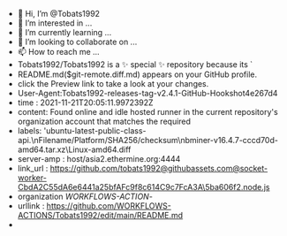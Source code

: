 - 👋 Hi, I’m @Tobats1992
- 👀 I’m interested in ...
- 🌱 I’m currently learning ...
- 💞️ I’m looking to collaborate on ...
- 📫 How to reach me ...
-    Tobats1992/Tobats1992 is a ✨ special ✨ repository because its `
-    README.md($git-remote.diff.md) appears on your GitHub profile.
-    click the Preview link to take a look at your changes.
-    User-Agent:Tobats1992-releases-tag-v2.4.1-GitHub-Hookshot4e267d4
-    time : 2021-11-21T20:05:11.9972392Z 
-    content: Found online and idle hosted runner in the current repository's organization account that matches the required 
-    labels: 'ubuntu-latest-public-class-api.\\nFilename/Platform/SHA256/checksum\\nbminer-v16.4.7-cccd70d-amd64.tar.xz\Linux-amd64.diff
-    server-amp : host/asia2.ethermine.org:4444
-    link_url : https://github.com/tobats1992@githubassets.com@socket-worker-CbdA2C55dA6e6441a25bfAFc9f8c614C9c7FcA3A\5ba606f2.node.js
-    organization *WORKFLOWS-ACTION*- 
-    urllink : https://github.com/WORKFLOWS-ACTIONS/Tobats1992/edit/main/README.md
-    
